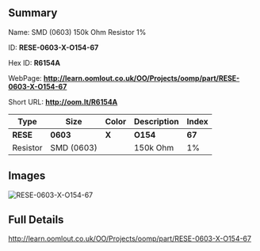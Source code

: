 

## Summary
 
Name:  SMD (0603) 150k Ohm Resistor 1%

ID: __RESE-0603-X-O154-67__

Hex ID: __R6154A__

WebPage: __http://learn.oomlout.co.uk/OO/Projects/oomp/part/RESE-0603-X-O154-67__

Short URL: __http://oom.lt/R6154A__


| Type   | Size   | Color   | Description   | Index   |    
| ----- | ------   | ------   | -----   | ----   |    
| __RESE__   					| __0603__   					| __X__    						| __O154__    					| __67__ |    
| Resistor		| SMD (0603)	| 		| 150k Ohm	| 1%	|

## Images
![RESE-0603-X-O154-67](http://oomlout.com/oomp-gen/parts/RESE-0603-X-O154-67/RESE-0603-X-O154-67_420.jpg)

## Full Details

 http://learn.oomlout.co.uk/OO/Projects/oomp/part/RESE-0603-X-O154-67

